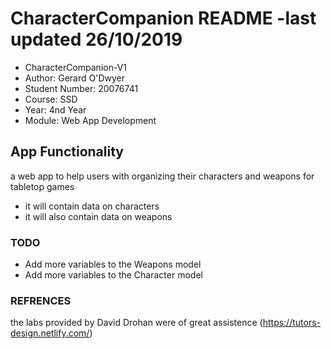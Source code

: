 # CharacterCompanion README -last updated 26/10/2019


* CharacterCompanion-V1
* Author: Gerard O'Dwyer
* Student Number: 20076741
* Course: SSD
* Year: 4nd Year
* Module: Web App Development




## App Functionality ###

a web app to help users with organizing their characters and weapons for tabletop games 

* it will contain data on characters
* it will also contain data on weapons 


### TODO ###

* Add more variables to the Weapons model
* Add more variables to the Character model




### REFRENCES ###
 
the labs provided by David Drohan were of great assistence (https://tutors-design.netlify.com/)
